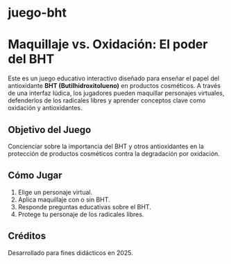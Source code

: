 # juego-bht
# Maquillaje vs. Oxidación: El poder del BHT

Este es un juego educativo interactivo diseñado para enseñar el papel del antioxidante **BHT (Butilhidroxitolueno)** en productos cosméticos. A través de una interfaz lúdica, los jugadores pueden maquillar personajes virtuales, defenderlos de los radicales libres y aprender conceptos clave como oxidación y antioxidantes.

## Objetivo del Juego

Concienciar sobre la importancia del BHT y otros antioxidantes en la protección de productos cosméticos contra la degradación por oxidación.

## Cómo Jugar

1. Elige un personaje virtual.
2. Aplica maquillaje con o sin BHT.
3. Responde preguntas educativas sobre el BHT.
4. Protege tu personaje de los radicales libres.

## Créditos

Desarrollado para fines didácticos en 2025.
